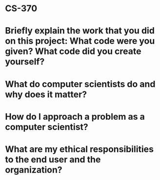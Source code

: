 # CS-370

# Briefly explain the work that you did on this project: What code were you given? What code did you create yourself?



# What do computer scientists do and why does it matter?



# How do I approach a problem as a computer scientist?



# What are my ethical responsibilities to the end user and the organization?
